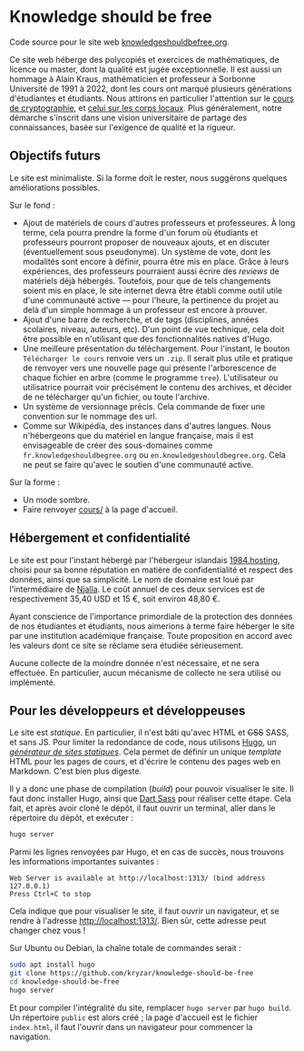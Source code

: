 # Knowledge should be free

Code source pour le site web
[knowledgeshouldbefree.org](https://knowledgeshouldbefree.org).

Ce site web héberge des polycopiés et exercices de mathématiques, de licence ou
master, dont la qualité est jugée exceptionnelle. Il est aussi un hommage à
Alain Kraus, mathématicien et professeur à Sorbonne Université de 1991 à 2022,
dont les cours ont marqué plusieurs générations d'étudiantes et étudiants. Nous
attirons en particulier l'attention sur le [cours de
cryptographie](https://knowledgeshouldbefree.org/cours/crypto-2021-m1/), et
[celui sur les corps
locaux](https://knowledgeshouldbefree.org/cours/corps_locaux-2000-m2/). Plus
généralement, notre démarche s'inscrit dans une vision universitaire de partage
des connaissances, basée sur l'exigence de qualité et la rigueur.

## Objectifs futurs

Le site est minimaliste. Si la forme doit le rester, nous suggérons quelques
améliorations possibles.

Sur le fond :

- Ajout de matériels de cours d'autres professeurs et professeures. À long
terme, cela pourra prendre la forme d'un forum où étudiants et professeurs
pourront proposer de nouveaux ajouts, et en discuter (éventuellement sous
pseudonyme). Un système de vote, dont les modalités sont encore à définir,
pourra être mis en place. Grâce à leurs expériences, des professeurs pourraient
aussi écrire des *reviews* de matériels déjà hébergés. Toutefois, pour que de
tels changements soient mis en place, le site internet devra être établi comme
outil utile d'une communauté active — pour l'heure, la pertinence du projet au
delà d'un simple hommage à un professeur est encore à prouver.
- Ajout d'une barre de recherche, et de tags (disciplines, années scolaires,
niveau, auteurs, etc). D'un point de vue technique, cela doit être possible en
n'utilisant que des fonctionnalités natives d'Hugo.
- Une meilleure présentation du téléchargement. Pour l'instant, le bouton
`Télécharger le cours` renvoie vers un `.zip`. Il serait plus utile et pratique
de renvoyer vers une nouvelle page qui présente l'arborescence de chaque
fichier en arbre (comme le programme `tree`). L'utilisateur ou utilisatrice
pourrait voir précisément le contenu des archives, et décider de ne télécharger
qu'un fichier, ou toute l'archive.
- Un système de versionnage précis. Cela commande de fixer une convention sur
le nommage des url.
- Comme sur Wikipédia, des instances dans d'autres langues. Nous n'hébergeons
que du matériel en langue française, mais il est envisageable de créer des
sous-domaines comme `fr.knowledgeshouldbegree.org` ou
`en.knowledgeshouldbegree.org`. Cela ne peut se faire qu'avec le soutien d'une
communauté active.

Sur la forme :
- Un mode sombre.
- Faire renvoyer [cours/](https://knowledgeshouldbefree.org/cours/) à la page
d'accueil.

## Hébergement et confidentialité

Le site est pour l'instant hébergé par l'hébergeur islandais
[1984.hosting](https://1984.hosting/), choisi pour sa bonne réputation en
matière de confidentialité et respect des données, ainsi que sa simplicité. Le
nom de domaine est loué par l'intermédiaire de [Njalla](https://njal.la/). Le
coût annuel de ces deux services est de respectivement 35,40 USD et 15 €, soit
environ 48,80 €.

Ayant conscience de l'importance primordiale de la protection des données de
nos étudiantes et étudiants, nous aimerions à terme faire héberger le site par
une institution académique française. Toute proposition en accord avec les
valeurs dont ce site se réclame sera étudiée sérieusement.

Aucune collecte de la moindre donnée n'est nécessaire, et ne sera effectuée. En
particulier, aucun mécanisme de collecte ne sera utilisé ou implémenté.

## Pour les développeurs et développeuses

Le site est *statique*. En particulier, il n'est bâti qu'avec HTML et ~~CSS~~
SASS, et sans JS. Pour limiter la redondance de code, nous utilisons
[Hugo](https://gohugo.io/), un [*générateur de sites
statiques*](https://jamstack.org/generators/). Cela permet de définir un unique
*template* HTML pour les pages de cours, et d'écrire le contenu des pages web
en Markdown. C'est bien plus digeste.

Il y a donc une phase de compilation (*build*) pour pouvoir visualiser le site.
Il faut donc installer Hugo, ainsi que [Dart
Sass](https://gohugo.io/functions/css/sass/#dart-sass) pour réaliser cette
étape. Cela fait, et après avoir cloné le dépôt, il faut ouvrir un terminal,
aller dans le répertoire du dépôt, et exécuter :

```sh
hugo server
```

Parmi les lignes renvoyées par Hugo, et en cas de succès, nous trouvons les
informations importantes suivantes :

```
Web Server is available at http://localhost:1313/ (bind address 127.0.0.1) 
Press Ctrl+C to stop
```

Cela indique que pour visualiser le site, il faut ouvrir un navigateur, et se
rendre à l'adresse [http://localhost:1313/](http://localhost:1313/). Bien sûr,
cette adresse peut changer chez vous !

Sur Ubuntu ou Debian, la chaîne totale de commandes serait :

```sh
sudo apt install hugo
git clone https://github.com/kryzar/knowledge-should-be-free
cd knowledge-should-be-free
hugo server
```

Et pour compiler l'intégralité du site, remplacer `hugo server` par `hugo
build`. Un répertoire `public` est alors créé ; la page d'accueil est le
fichier `index.html`, il faut l'ouvrir dans un navigateur pour commencer la
navigation.
